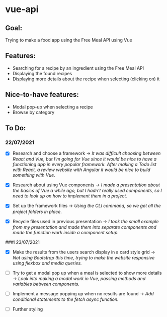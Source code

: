 # vue-api

## Goal:
Trying to make a food app using the Free Meal API using Vue

## Features:
- Searching for a recipe by an ingredient using the Free Meal API
- Displaying the found recipes
- Displaying more details about the recipe when selecting (clicking on) it

## Nice-to-have features:
- Modal pop-up when selecting a recipe
- Browse by category

## To Do: 
### 22/07/2021
- [x] Research and choose a framework -> _It was difficult choosing between React and Vue, but I'm going for Vue since it would be nice to have a functioning app in every popular framework. After making a Todo list with React, a review website with Angular it would be nice to build something with Vue._

- [x] Research about using Vue components -> _I made a presentation about the basics of Vue a while ago, but I hadn't really used components, so I need to look up on how to implement them in a project._

- [x] Set up the framework files -> _Using the CLI command, so we get all the project folders in place._

- [x] Recycle files used in previous presentation -> _I took the small example from my presentation and made them into separate components and made the function work inside a component setup._

###l 23/07/2021
- [x] Make the results from the users search display in a card style grid -> _Not using Bootstrap this time, trying to make the website responsive using flexbox and media queries._ 
  
- [ ] Try to get a modal pop up when a meal is selected to show more details -> _Look into making a modal work in Vue, passing methods and variables between components._

- [ ] Implement a message popping up when no results are found -> _Add conditional statements to the fetch async function._

- [ ] Further styling








